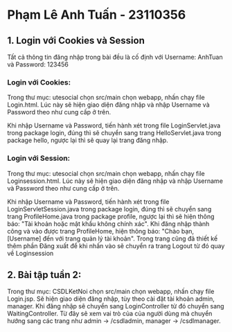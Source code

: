 # Phạm Lê Anh Tuấn - 23110356

## 1. Login với Cookies và Session
Tất cả thông tin đăng nhập trong bài đều là cố định với Username: AnhTuan và Password: 123456
### Login với Cookies:
Trong thư mục: utesocial chọn src/main chọn webapp, nhấn chạy file Login.html. Lúc này sẽ hiện giao diện đăng nhập và nhập Username và Password theo như cung cấp ở trên.

Khi nhập Username và Password, tiến hành xét trong file LoginServlet.java trong package login, đúng thì sẽ chuyển sang trang HelloServlet.java trong package hello, ngược lại thì sẽ quay lại trang đăng nhập.

### Login với Session:
Trong thư mục: utesocial chọn src/main chọn webapp, nhấn chạy file Loginsession.html. Lúc này sẽ hiện giao diện đăng nhập và nhập Username và Password theo như cung cấp ở trên.

Khi nhập Username và Password, tiến hành xét trong file LoginServletSession.java trong package login, đúng thì sẽ chuyển sang trang ProfileHome.java trong package profile, ngược lại thì sẽ hiện thông báo: "Tài khoản hoặc mật khẩu không chính xác". Khi đăng nhập thành công và vào được trang ProfileHome, hiện thông báo: "Chào bạn, [Username] đến với trang quản lý tài khoản". Trong trang cũng đã thiết kế thêm phần Đăng xuất để khi nhấn vào sẽ chuyển ra trang Logout từ đó quay về Loginsession

## 2. Bài tập tuần 2:
Trong thư mục: CSDLKetNoi chọn src/main chọn webapp, nhấn chạy file Login.jsp. Sẽ hiện giao diện đăng nhập, tùy theo cài đặt tài khoản admin, manager.
Khi đăng nhập sẽ chuyển sang LoginController từ đó chuyển sang WaitingController. Từ đây sẽ xem vai trò của của người dùng mà chuyển hướng sang các trang như admin -> /csdladmin, manager -> /csdlmanager.
